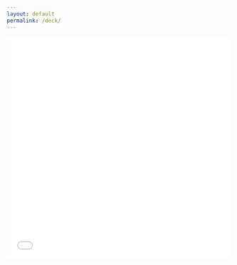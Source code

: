 ```yaml
---
layout: default
permalink: /deck/
---
```


<iframe src="_assets/EventHorizon_Presentation_LP.pdf" style="width:100%; height:500px;" frameborder="0"></iframe>